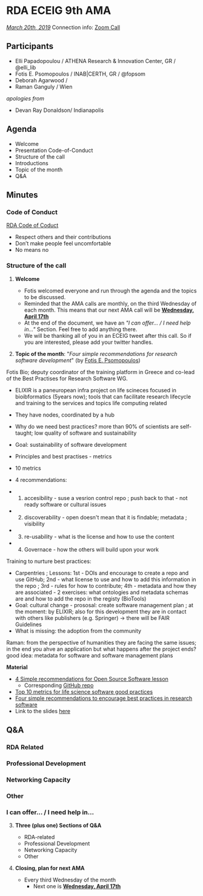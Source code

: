 ﻿# RDA ECEIG 9th AMA

[*March 20th, 2019*](https://www.timeanddate.com/worldclock/fixedtime.html?msg=RDA+ECEIG+8th+AMA&iso=20190320&p1=3723&ah=1)
Connection info: [Zoom Call](https://iu.zoom.us/j/6703697984)

## Participants


* Elli Papadopoulou / ATHENA Research & Innovation Center, GR / @elli_lib
* Fotis E. Psomopoulos / INAB|CERTH, GR / @fopsom
* Deborah Agarwood /
* Raman Ganguly / Wien

_apologies from_

- Devan Ray Donaldson/ Indianapolis


## Agenda
- Welcome
- Presentation
Code-of-Conduct
- Structure of the call
- Introductions
- Topic of the month
- Q&A


## Minutes

### Code of Conduct

[RDA Code of Coduct](https://www.rd-alliance.org/group/rda-council-private/outcomes/draft-comment-rda-code-conduct)
- Respect others and their contributions
- Don’t make people feel uncomfortable
- No means no

### Structure of the call

1. **Welcome**
    - Fotis welcomed everyone and run through the agenda and the topics to be discussed.
    - Reminded that the AMA calls are monthly, on the third Wednesday of each month. This means that our next AMA call will be [**Wednesday, April 17th**](https://www.timeanddate.com/worldclock/fixedtime.html?msg=RDA+ECEIG+9th+AMA&iso=20190417T10&p1=3723&ah=1)
    - At the end of the document, we have an _"I can offer... / I need help in..."_ Section. Feel free to add anything there.
    - We will be thanking all of you in an ECEIG tweet after this call. So if you are interested, please add your twitter handles.

2. **Topic of the month**: "_Four simple recommendations for research software development_" (by [Fotis E. Psomopoulos](https://fpsom.github.io/))

Fotis Bio; deputy coordinator of the training platform in Greece and co-lead of the Best Practises for Research Software WG.
- ELIXIR is a paneuropean infra project on life scineces focused in bioibformatics (5years now); tools that can facilitate research lifecycle and training to the services and topics life computing related
- They have nodes, coordinated by a hub

- Why do we need best practices? more than 90% of scientists are self-taught; low quality of software and sustainability
- Goal: sustainability of software development
- Principles and best practises - metrics
- 10 metrics
- 4 recommendations:
- 1. accesibility - suse a vesrion control repo ; push back to that - not ready software or cultural issues
- 2. discoverability - open doesn't mean that it is findable; metadata ; visibility
- 3. re-usability - what is the license and how to use the content
- 4. Governace - how the others will build upon your work

Training to nurture best practices:
- Carpentries ; Lessons: 1st - DOIs and encourage to create a repo and use GitHub; 2nd - what license to use and how to add this information in the repo ; 3rd - rules for how to contribute; 4th - metadata and how they are associated - 2 exercises: what ontologies and metadata schemas are and how to add the repo in the registy (BioTools)
- Goal: cultural change - prososal: create software management plan ; at the moment: by ELIXIR; also for this development they are in contact with others like publishers (e.g. Springer) -> there will be FAIR Guidelines
- What is missing: the adoption from the community

Raman: from the perspective of humanities they are facing the same issues; in the end you ahve an application but what happens after the project ends?
good idea: metadata for software and software management plans

   **Material**
    
   - [4 Simple recommendations for Open Source Software lesson](https://softdev4research.github.io/4OSS-lesson/)
       - Corresponding [GitHub repo](https://github.com/SoftDev4Research/4OSS-lesson)
   - [Top 10 metrics for life science software good practices](https://www.ncbi.nlm.nih.gov/pmc/articles/PMC5007752/)
   - [Four simple recommendations to encourage best practices in research software](https://f1000research.com/articles/6-876/v1)
   - Link to the slides [here](https://github.com/fpsom/rda-eceig/raw/master/AMA-Calls/2019-03-20-Presentation-Topic-Slides-4OSS.pdf)


## Q&A


### RDA Related



### Professional Development


### Networking Capacity



### Other



### I can offer... / I need help in...


3. **Three (plus one) Sections of Q&A**
    - RDA-related
    - Professional Development
    - Networking Capacity
    - Other

4. **Closing, plan for next AMA**
    - Every third Wednesday of the month 
        - Next one is [**Wednesday, April 17th**](https://www.timeanddate.com/worldclock/fixedtime.html?msg=RDA+ECEIG+9th+AMA&iso=20190417T10&p1=3723&ah=1)

